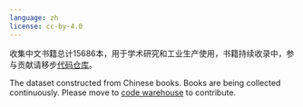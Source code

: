 ```yaml
---
language: zh
license: cc-by-4.0
---
```


收集中文书籍总计15686本，用于学术研究和工业生产使用，书籍持续收录中，参与贡献请移步[代码仓库](https://github.com/shjwudp/shu)。

The dataset constructed from Chinese books. Books are being collected continuously. Please move to [code warehouse](https://github.com/shjwudp/shu) to contribute.
